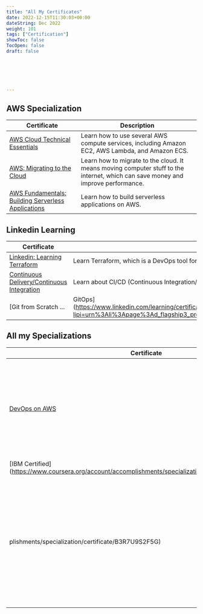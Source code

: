 ```yaml
---
title: "All My Certificates"
date: 2022-12-15T11:30:03+00:00
dateString: Dec 2022
weight: 101
tags: ["Certification"]
showToc: false
TocOpen: false
draft: false



   
    
    
---
```

## AWS Specialization

| Certificate | Description |
| --- | --- |
| [AWS Cloud Technical Essentials](https://www.coursera.org/account/accomplishments/certificate/ETR94TV3UN3C) | Learn how to use several AWS compute services, including Amazon EC2, AWS Lambda, and Amazon ECS. |
| [AWS: Migrating to the Cloud](https://www.coursera.org/account/accomplishments/certificate/BZLA5R2MCSFC) | Learn how to migrate to the cloud. It means moving computer stuff to the internet, which can save money and improve performance. |
| [AWS Fundamentals: Building Serverless Applications](https://www.coursera.org/account/accomplishments/certificate/QVJQ2HDG5U8Z) | Learn how to build serverless applications on AWS. |

## Linkedin Learning

| Certificate | Description |
| --- | --- |
| [Linkedin: Learning Terraform](https://www.linkedin.com/learning/certificates/c6944607a181cca2c106a9b998d57286a1238d07f8fae3f50f60b5f6ddb8e04b?lipi=urn%3Ali%3Apage%3Ad_flagship3_profile_view_base_certifications_details%3BvuF0iLC4SdyAJT9wuiyK1Q%3D%3D) | Learn Terraform, which is a DevOps tool for infrastructure as code. |
| [Continuous Delivery/Continuous Integration](https://www.linkedin.com/learning/certificates/bf98a037e5c91f0343a50260796562fd75720d54fb224695066c30c7c7cf67dd?lipi=urn%3Ali%3Apage%3Ad_flagship3_profile_view_base_certifications_details%3BvuF0iLC4SdyAJT9wuiyK1Q%3D%3D) | Learn about CI/CD (Continuous Integration/Continuous Delivery) and construct your own CI/CD pipeline. |
| [Git from Scratch ... | GitOps](https://www.linkedin.com/learning/certificates/059ebf0667b36f13dd294a96525e09a0af9ae11ddbbe2e55b6b90ef817682d82?lipi=urn%3Ali%3Apage%3Ad_flagship3_profile_view_base_certifications_details%3BvuF0iLC4SdyAJT9wuiyK1Q%3D%3D) | Learn version control, which is the practice of tracking and managing changes to software code. |

## All my Specializations

| Certificate | Description |
| --- | --- |
| [DevOps on AWS](https://www.coursera.org/account/accomplishments/specialization/certificate/E2MLQKR8BS7C) | Learn how to use the combination of DevOps philosophies, practices, and tools to develop, deploy, and maintain applications in the AWS Cloud. |
| [IBM Certified](https://www.coursera.org/account/accomplishments/specialization/certificate/CJ4TF4RSB72F
plishments/specialization/certificate/B3R7U9S2F5G) | Learn core AWS services and key AWS security concepts. Learn how to design, deploy, and operate highly available, cost-effective, and secure applications on AWS. |


